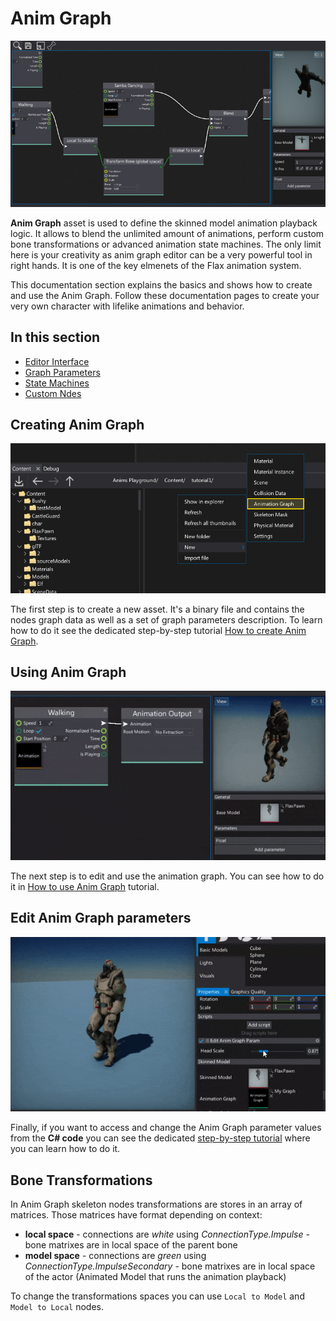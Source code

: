 # Anim Graph

![Anim Graph](media/title.jpg)

**Anim Graph** asset is used to define the skinned model animation playback logic. It allows to blend the unlimited amount of animations, perform custom bone transformations or advanced animation state machines. The only limit here is your creativity as anim graph editor can be a very powerful tool in right hands. It is one of the key elmenets of the Flax animation system.

This documentation section explains the basics and shows how to create and use the Anim Graph. Follow these documentation pages to create your very own character with lifelike animations and behavior.

## In this section

* [Editor Interface](interface.md)
* [Graph Parameters](parameters.md)
* [State Machines](state-machine.md)
* [Custom Ndes](custom-nodes.md)

## Creating Anim Graph

![Create Anim Graph](../tutorials/media/new-anim-graph.jpg)

The first step is to create a new asset. It's a binary file and contains the nodes graph data as well as a set of graph parameters description. To learn how to do it see the dedicated step-by-step tutorial [How to create Anim Graph](../tutorials/create-anim-graph.md).

## Using Anim Graph

![Use Anim Graph](../tutorials/media/anim-walk-playback.gif)

The next step is to edit and use the animation graph. You can see how to do it in [How to use Anim Graph](../tutorials/use-anim-graph.md) tutorial.

## Edit Anim Graph parameters

![Edit Anim Graph Parameters](../tutorials/media/edit-anim-graph-param-code.gif)

Finally, if you want to access and change the Anim Graph parameter values from the **C# code** you can see the dedicated [step-by-step tutorial](../tutorials/change-anim-graph-param.md) where you can learn how to do it.

## Bone Transformations

In Anim Graph skeleton nodes transformations are stores in an array of matrices. Those matrices have format depending on context:
* **local space** - connections are *white* using *ConnectionType.Impulse* - bone matrixes are in local space of the parent bone
* **model space** - connections are *green* using *ConnectionType.ImpulseSecondary* - bone matrixes are in local space of the actor (Animated Model that runs the animation playback)

To change the transformations spaces you can use `Local to Model` and `Model to Local` nodes.
